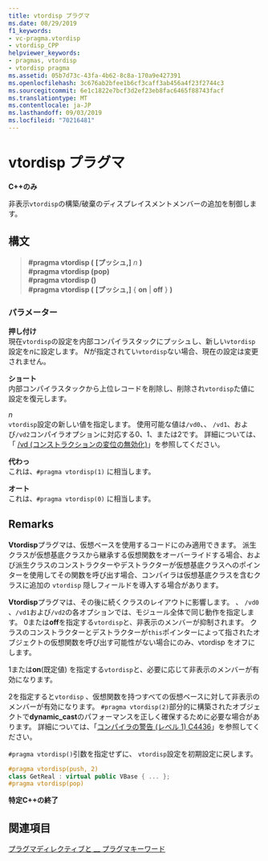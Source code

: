```yaml
---
title: vtordisp プラグマ
ms.date: 08/29/2019
f1_keywords:
- vc-pragma.vtordisp
- vtordisp_CPP
helpviewer_keywords:
- pragmas, vtordisp
- vtordisp pragma
ms.assetid: 05b7d73c-43fa-4b62-8c8a-170a9e427391
ms.openlocfilehash: 3c676ab2bfee1b6cf3caff3ab456a4f23f2744c3
ms.sourcegitcommit: 6e1c1822e7bcf3d2ef23eb8fac6465f88743facf
ms.translationtype: MT
ms.contentlocale: ja-JP
ms.lasthandoff: 09/03/2019
ms.locfileid: "70216481"
---
```

# <a name="vtordisp-pragma"></a>vtordisp プラグマ

**C++のみ**

非表示`vtordisp`の構築/破棄のディスプレイスメントメンバーの追加を制御します。

## <a name="syntax"></a>構文

> **#pragma vtordisp (** **[プッシュ,]** *n* **)** \
> **#pragma vtordisp (pop)** \
> **#pragma vtordisp ()** \
> **#pragma vtordisp (** **[プッシュ,]** { **on** | **off** } **)**

### <a name="parameters"></a>パラメーター

**押し付け**\
現在`vtordisp`の設定を内部コンパイラスタックにプッシュし、新しい`vtordisp`設定を*n*に設定します。  *N*が指定されてい`vtordisp`ない場合、現在の設定は変更されません。

**ショート**\
内部コンパイラスタックから上位レコードを削除し、削除され`vtordisp`た値に設定を復元します。

*n*\
`vtordisp`設定の新しい値を指定します。 使用可能な値は`/vd0`、、 `/vd1`、および`/vd2`コンパイラオプションに対応する0、1、または2です。 詳細については、「 [/vd (コンストラクションの変位の無効化)](../build/reference/vd-disable-construction-displacements.md)」を参照してください。

**代わっ**\
これは、`#pragma vtordisp(1)` に相当します。

**オート**\
これは、`#pragma vtordisp(0)` に相当します。

## <a name="remarks"></a>Remarks

**Vtordisp**プラグマは、仮想ベースを使用するコードにのみ適用できます。 派生クラスが仮想基底クラスから継承する仮想関数をオーバーライドする場合、および派生クラスのコンストラクターやデストラクターが仮想基底クラスへのポインターを使用してその関数を呼び出す場合、コンパイラは仮想基底クラスを含むクラスに追加の `vtordisp` 隠しフィールドを導入する場合があります。

**Vtordisp**プラグマは、その後に続くクラスのレイアウトに影響します。 、 `/vd0` 、`/vd1`および`/vd2`の各オプションでは、モジュール全体で同じ動作を指定します。 0または**off**を指定する`vtordisp`と、非表示のメンバーが抑制されます。 クラスのコンストラクターとデストラクターが`this`ポインターによって指されたオブジェクトの仮想関数を呼び出す可能性がない場合にのみ、vtordisp をオフにします。

1または**on**(既定値) を指定する`vtordisp`と、必要に応じて非表示のメンバーが有効になります。

2を指定すると`vtordisp` 、仮想関数を持つすべての仮想ベースに対して非表示のメンバーが有効になります。  `#pragma vtordisp(2)`部分的に構築されたオブジェクトで**dynamic_cast**のパフォーマンスを正しく確保するために必要な場合があります。 詳細については、「[コンパイラの警告 (レベル 1) C4436](../error-messages/compiler-warnings/compiler-warning-level-1-c4436.md)」を参照してください。

`#pragma vtordisp()`引数を指定せずに、 `vtordisp`設定を初期設定に戻します。

```cpp
#pragma vtordisp(push, 2)
class GetReal : virtual public VBase { ... };
#pragma vtordisp(pop)
```

**特定C++の終了**

## <a name="see-also"></a>関連項目

[プラグマディレクティブと __ プラグマキーワード](../preprocessor/pragma-directives-and-the-pragma-keyword.md)
